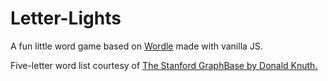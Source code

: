 # Letter-Lights
A fun little word game based on [Wordle](https://powerlanguage.co.uk/wordle/) made with vanilla JS.

Five-letter word list courtesy of [The Stanford GraphBase by Donald Knuth.](https://www-cs-faculty.stanford.edu/~knuth/sgb.html)
